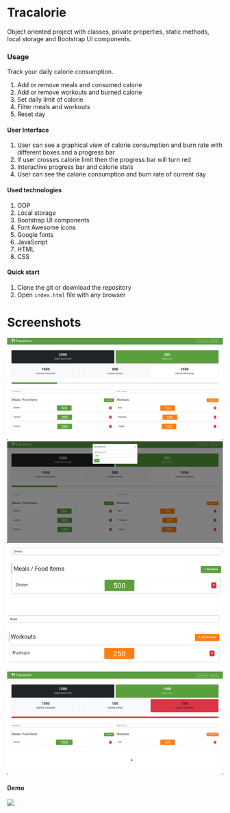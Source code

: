 # Tracalorie

Object oriented project with classes, private properties, static methods, local storage and Bootstrap UI components.

### Usage

Track your daily calorie consumption.

1. Add or remove meals and consumed calorie
2. Add or remove workouts and burned calorie
3. Set daily limit of calorie
4. Filter meals and workouts
5. Reset day

#### User Interface

1. User can see a graphical view of calorie consumption and burn rate with different boxes and a progress bar
2. If user crosses calorie limit then the progress bar will turn red
3. Interactive progress bar and calorie stats
4. User can see the calorie consumption and burn rate of current day

#### Used technologies

1. OOP
2. Local storage
3. Bootstrap UI components
4. Font Awesome icons
5. Google fonts
6. JavaScript
7. HTML
8. CSS

#### Quick start

1. Clone the git or download the repository
2. Open `index.html` file with any browser

# Screenshots

![Screenshot](/screenshots/1.png)
![Screenshot](/screenshots/2.png)
![Screenshot](/screenshots/3.png)
![Screenshot](/screenshots/4.png)
![Screenshot](/screenshots/5.png)

#### Demo

![](/screenshots/6.gif)
